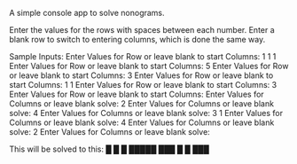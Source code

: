 A simple console app to solve nonograms.

Enter the values for the rows with spaces between each number. Enter a blank row to switch to entering columns, which is done the same way.

Sample Inputs:
Enter Values for Row or leave blank to start Columns: 1 1 1
Enter Values for Row or leave blank to start Columns: 5
Enter Values for Row or leave blank to start Columns: 3
Enter Values for Row or leave blank to start Columns: 1 1
Enter Values for Row or leave blank to start Columns: 3
Enter Values for Row or leave blank to start Columns: 
Enter Values for Columns or leave blank solve: 2
Enter Values for Columns or leave blank solve: 4
Enter Values for Columns or leave blank solve: 3 1
Enter Values for Columns or leave blank solve: 4
Enter Values for Columns or leave blank solve: 2
Enter Values for Columns or leave blank solve: 

This will be solved to this:
█ █ █
█████
 ███
 █ █
 ███
    
